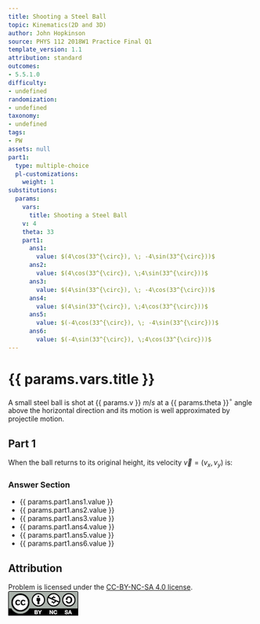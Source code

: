 ```yaml
---
title: Shooting a Steel Ball
topic: Kinematics(2D and 3D)
author: John Hopkinson
source: PHYS 112 2018W1 Practice Final Q1
template_version: 1.1
attribution: standard
outcomes:
- 5.5.1.0
difficulty:
- undefined
randomization:
- undefined
taxonomy:
- undefined
tags:
- PW
assets: null
part1:
  type: multiple-choice
  pl-customizations:
    weight: 1
substitutions:
  params:
    vars:
      title: Shooting a Steel Ball
    v: 4
    theta: 33
    part1:
      ans1:
        value: $(4\cos(33^{\circ}), \; -4\sin(33^{\circ}))$
      ans2:
        value: $(4\cos(33^{\circ}), \;4\sin(33^{\circ}))$
      ans3:
        value: $(4\sin(33^{\circ}), \; -4\cos(33^{\circ}))$
      ans4:
        value: $(4\sin(33^{\circ}), \;4\cos(33^{\circ}))$
      ans5:
        value: $(-4\cos(33^{\circ}), \; -4\sin(33^{\circ}))$
      ans6:
        value: $(-4\sin(33^{\circ}), \;4\cos(33^{\circ}))$
---
```

# {{ params.vars.title }}
A small steel ball is shot at {{ params.v }} $m/s$ at a {{ params.theta }}$^{\circ}$ angle above the horizontal direction and its motion is well approximated by projectile motion.

## Part 1

When the ball returns to its original height, its velocity $\overrightarrow{v} = (v_x, v_y)$ is:

### Answer Section

- {{ params.part1.ans1.value }}
- {{ params.part1.ans2.value }}
- {{ params.part1.ans3.value }}
- {{ params.part1.ans4.value }}
- {{ params.part1.ans5.value }}
- {{ params.part1.ans6.value }}

## Attribution

Problem is licensed under the [CC-BY-NC-SA 4.0 license](https://creativecommons.org/licenses/by-nc-sa/4.0/).<br> ![The Creative Commons 4.0 license requiring attribution-BY, non-commercial-NC, and share-alike-SA license.](https://raw.githubusercontent.com/firasm/bits/master/by-nc-sa.png)
